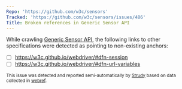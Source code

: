 ```yaml
---
Repo: 'https://github.com/w3c/sensors'
Tracked: 'https://github.com/w3c/sensors/issues/486'
Title: Broken references in Generic Sensor API
---
```


While crawling [Generic Sensor API](https://w3c.github.io/sensors/), the following links to other specifications were detected as pointing to non-existing anchors:
* [ ] https://w3c.github.io/webdriver/#dfn-session
* [ ] https://w3c.github.io/webdriver/#dfn-url-variables

<sub>This issue was detected and reported semi-automatically by [Strudy](https://github.com/w3c/strudy/) based on data collected in [webref](https://github.com/w3c/webref/).</sub>
